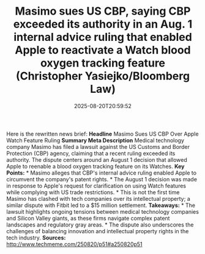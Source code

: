 ﻿---
title: "Masimo sues US CBP, saying CBP exceeded its authority in an Aug. 1 internal advice ruling that enabled Apple to reactivate a Watch blood oxygen tracking feature (Christopher Yasiejko/Bloomberg Law)"
date: "2025-08-20T20:59:52"
category: "Markets"
summary: ""
slug: "masimo sues us cbp saying cbp exceeded its authority in an a"
source_urls:
  - "http://www.techmeme.com/250820/p51#a250820p51"
seo:
  title: "Masimo sues US CBP, saying CBP exceeded its authority in an Aug. 1 internal advice ruling that enabled Apple to reactivate a Watch blood oxygen tracking feature (Christopher Yasiejko/Bloomberg Law) | Hash n Hedge"
  description: ""
  keywords: ["news", "markets", "brief"]
---
Here is the rewritten news brief:  **Headline** Masimo Sues US CBP Over Apple Watch Feature Ruling  **Summary Meta Description** Medical technology company Masimo has filed a lawsuit against the US Customs and Border Protection (CBP) agency, claiming that a recent ruling exceeded its authority. The dispute centers around an August 1 decision that allowed Apple to reenable a blood oxygen tracking feature on its Watches.  **Key Points:**  * Masimo alleges that CBP's internal advice ruling enabled Apple to circumvent the company's patent rights. * The August 1 decision was made in response to Apple's request for clarification on using Watch features while complying with US trade restrictions. * This is not the first time Masimo has clashed with tech companies over its intellectual property; a similar dispute with Fitbit led to a $15 million settlement.  **Takeaways:**  * The lawsuit highlights ongoing tensions between medical technology companies and Silicon Valley giants, as these firms navigate complex patent landscapes and regulatory gray areas. * The dispute also underscores the challenges of balancing innovation and intellectual property rights in the tech industry.  **Sources:**  http://www.techmeme.com/250820/p51#a250820p51 
